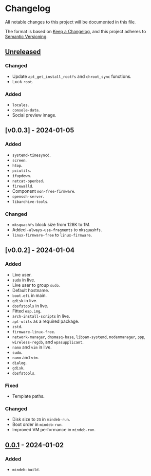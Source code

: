 # Changelog

All notable changes to this project will be documented in this file.

The format is based on [Keep a Changelog](https://keepachangelog.com/en/1.0.0/),
and this project adheres to [Semantic Versioning](https://semver.org/spec/v2.0.0.html).

## [Unreleased]

### Changed

- Update `apt_get_install_rootfs` and `chroot_sync` functions.
- Lock `root`.

### Added

- `locales`.
- `console-data`.
- Social preview image.

## [v0.0.3] - 2024-01-05

### Added

- `systemd-timesyncd`.
- `screen`.
- `htop`.
- `pciutils`.
- `ifupdown`.
- `netcat-openbsd`.
- `firewalld`.
- Component `non-free-firmware`.
- `openssh-server`.
- `libarchive-tools`.

### Changed

- `mksquashfs` block size from 128K to 1M.
- Added `-always-use-fragments` to `mksquashfs`.
- `linux-firmware-free` to `linux-firmware`.

## [v0.0.2] - 2024-01-04

### Added

- Live user.
- `sudo` in live.
- Live user to group `sudo`.
- Default hostname.
- `boot.efi` in main.
- `gdisk` in live.
- `dosfstools` in live.
- Fitted `esp.img`.
- `arch-install-scripts` in live.
- `apt-utils` as a required package.
- `zstd`.
- `firmware-linux-free`.
- `network-manager`, `dnsmasq-base`, `libpam-systemd`, `modemmanager`, `ppp`,
  `wireless-regdb`, and `wpasupplicant`.
- `nano` and `vim` in live.
- `sudo`.
- `nano` and `vim`.
- `dialog`.
- `gdisk`.
- `dosfstools`.

### Fixed

- Template paths.

### Changed

- Disk size to `2G` in `mindeb-run`.
- Boot order in `mindeb-run`.
- Improved VM performance in `mindeb-run`.

## [0.0.1] - 2024-01-02

### Added

- `mindeb-build`.

[unreleased]: https://github.com/sakkke/mindeb/compare/v0.0.3...HEAD
[0.0.3]: https://github.com/sakkke/mindeb/compare/v0.0.2...v0.0.3
[0.0.2]: https://github.com/sakkke/mindeb/compare/v0.0.1...v0.0.2
[0.0.1]: https://github.com/sakkke/mindeb/releases/tag/v0.0.1
